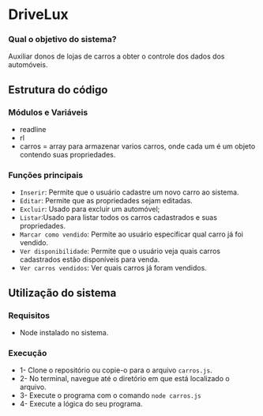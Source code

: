# DriveLux

### Qual o objetivo do sistema?

Auxiliar donos de lojas de carros a obter o controle dos dados dos automóveis. 

## Estrutura do código

### Módulos e Variáveis

- readline 
- rl
- carros = array para armazenar varios carros, onde cada um é um objeto contendo suas propriedades.

### Funções principais 

* `Inserir`: Permite que o usuário cadastre um novo carro ao sistema.
* `Editar`: Permite que as propriedades sejam editadas.
* `Excluir`: Usado para excluir um automóvel;
* `Listar`:Usado para listar todos os carros cadastrados e suas propriedades.
* `Marcar como vendido`: Permite ao usuário especificar qual carro já foi vendido.
* `Ver disponibilidade`: Permite que o usuário veja quais carros cadastrados estão disponíveis para venda.
* `Ver carros vendidos`: Ver quais carros já foram vendidos.

## Utilização do sistema 

### Requisitos 

- Node instalado no sistema.

### Execução

* 1- Clone o repositório ou copie-o para o arquivo `carros.js`.
* 2- No terminal, navegue até o diretório em que está localizado o arquivo.
* 3- Execute o programa com o comando `node carros.js`
* 4- Execute a lógica do seu programa.

